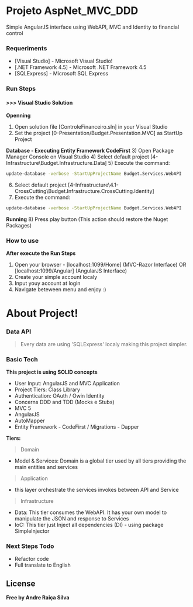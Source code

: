 # Projeto AspNet_MVC_DDD

Simple AngularJS interface using WebAPI, MVC and Identity to financial control

### Requeriments

* [Visual Studio] - Microsoft Visual Studio!
* [.NET Framework 4.5] - Microsoft .NET Framework 4.5
* [SQLExpress] - Microsoft SQL Express

### Run Steps

#### >>> Visual Studio Solution
**Openning**
1) Open solution file [ControleFinanceiro.sln] in your Visual Studio
2) Set the project [0-Presentation/Budget.Presentation.MVC] as StartUp Project

**Database - Executing Entity Framework CodeFirst**
3) Open Package Manager Console on Visual Studio
4) Select default project [4-Infrastructure\Budget.Infrastructure.Data]
5) Execute the command:
```sh
update-database -verbose -StartUpProjectName Budget.Services.WebAPI
````
6) Select default project [4-Infrastructure\4.1-CrossCutting\Budget.Infrastructure.CrossCutting.Identity]
7) Execute the command:
```sh
update-database -verbose -StartUpProjectName Budget.Services.WebAPI
````

**Running**
8) Press play button (This action should restore the Nuget Packages)


### How to use
**After execute the Run Steps**
1) Open your browser - [localhost:1099/Home] (MVC-Razor Interface) OR [localhost:1099/Angular] (AngularJS Interface)
2) Create your simple account localy
2) Input youy account at login
3) Navigate beteween menu and enjoy :)

# About Project!

### Data API

> Every data are using 'SQLExpress' localy making this project simpler.

### Basic Tech

**This project is using SOLID concepts**

* User Input: AngularJS and MVC Application
* Project Tiers: Class Library
* Authentication: OAuth / Owin Identity
* Concerns DDD and TDD (Mocks e Stubs)
* MVC 5 
* AngularJS
* AutoMapper
* Entity Framework - CodeFirst / Migrations - Dapper

**Tiers:**
>Domain 
* Model & Services: Domain is a global tier used by all tiers providing the main entities and services

>Application
* this layer orchestrate the services invokes between API and Service

>Infrastructure
* Data: This tier consumes the WebAPI. It has your own model to manipulate the JSON and response to Services 
* IoC: This tier just Inject all dependencies (DI) - using package SimpleInjector

### Next Steps Todo

 - Refactor code
 - Full translate to English

License
----

**Free by Andre Raiça Silva**